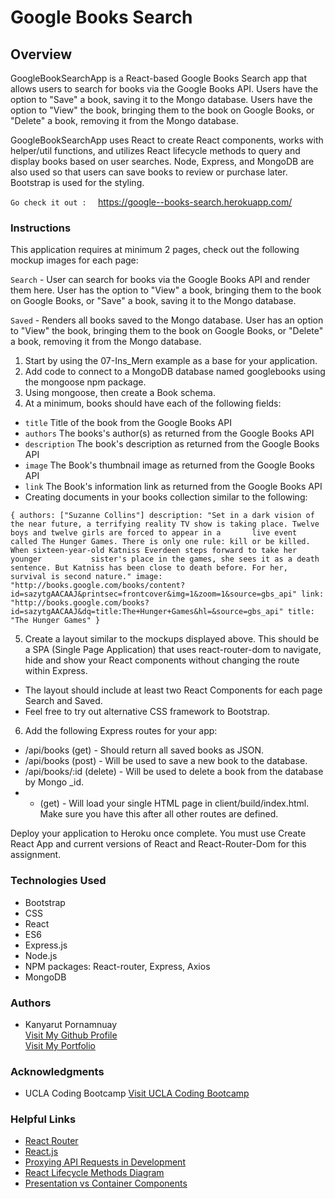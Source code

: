 # Google Books Search

## Overview

GoogleBookSearchApp is a React-based Google Books Search app that allows users to search for books via the Google Books API. Users have the option to "Save" a book, saving it to the Mongo database. Users have the option to "View" the book, bringing them to the book on Google Books, or "Delete" a book, removing it from the Mongo database.

GoogleBookSearchApp uses React to create React components, works with helper/util functions, and utilizes React lifecycle methods to query and display books based on user searches. Node, Express, and MongoDB are also used so that users can save books to review or purchase later. Bootstrap is used for the styling.

`Go check it out :  ` https://google--books-search.herokuapp.com/

### Instructions

This application requires at minimum 2 pages, check out the following mockup images for each page:

`Search` - User can search for books via the Google Books API and render them here. User has the option to "View" a book, bringing them to the book on Google Books, or "Save" a book, saving it to the Mongo database.

`Saved` - Renders all books saved to the Mongo database. User has an option to "View" the book, bringing them to the book on Google Books, or "Delete" a book, removing it from the Mongo database.

1. Start by using the 07-Ins_Mern example as a base for your application.
2. Add code to connect to a MongoDB database named googlebooks using the mongoose npm package.
3. Using mongoose, then create a Book schema.
4. At a minimum, books should have each of the following fields:
 - `title`  Title of the book from the Google Books API
 - `authors`  The books's author(s) as returned from the Google Books API
 - `description`  The book's description as returned from the Google Books API
 - `image`  The Book's thumbnail image as returned from the Google Books API
 - `link`  The Book's information link as returned from the Google Books API
 - Creating documents in your books collection similar to the following:
 
 `{
    authors: ["Suzanne Collins"]
    description: "Set in a dark vision of the near future, a terrifying reality TV show is taking place. Twelve boys and twelve girls are forced to appear in a       live event called The Hunger Games. There is only one rule: kill or be killed. When sixteen-year-old Katniss Everdeen steps forward to take her younger           sister's place in the games, she sees it as a death sentence. But Katniss has been close to death before. For her, survival is second nature."
    image: "http://books.google.com/books/content?id=sazytgAACAAJ&printsec=frontcover&img=1&zoom=1&source=gbs_api"
    link: "http://books.google.com/books?id=sazytgAACAAJ&dq=title:The+Hunger+Games&hl=&source=gbs_api"
    title: "The Hunger Games"
}`

5. Create a layout similar to the mockups displayed above. This should be a SPA (Single Page Application) that uses react-router-dom to navigate, hide and show your React components without changing the route within Express.
- The layout should include at least two React Components for each page Search and Saved.
- Feel free to try out alternative CSS framework to Bootstrap.

6. Add the following Express routes for your app:
- /api/books (get) - Should return all saved books as JSON.
- /api/books (post) - Will be used to save a new book to the database.
- /api/books/:id (delete) - Will be used to delete a book from the database by Mongo _id.
- * (get) - Will load your single HTML page in client/build/index.html. Make sure you have this after all other routes are defined.

Deploy your application to Heroku once complete. You must use Create React App and current versions of React and React-Router-Dom for this assignment.

### Technologies Used
- Bootstrap
- CSS
- React
- ES6
- Express.js
- Node.js
- NPM packages: React-router, Express, Axios
- MongoDB


### Authors
  - Kanyarut Pornamnuay
  <br><a target="_blank" rel="nofollow" href="https://github.com/benbaba2525">Visit My Github Profile</a>
  <br><a target="_blank" rel="nofollow" href="https://benbaba2525.github.io/My-Portfolio/">Visit My Portfolio</a>


### Acknowledgments
  - UCLA Coding Bootcamp   <a target="_blank" rel="nofollow" href="https://bootcamp.uclaextension.edu/coding/">Visit UCLA Coding Bootcamp</a>

### Helpful Links
- <a target="_blank" rel="nofollow" href="https://reactrouter.com/">React Router</a>
- <a target="_blank" rel="nofollow" href="https://create-react-app.dev/docs/proxying-api-requests-in-development/">React.js</a>
- <a target="_blank" rel="nofollow" href="https://github.com/facebook/create-react-app">Proxying API Requests in Development</a>
- <a target="_blank" rel="nofollow" href="https://projects.wojtekmaj.pl/react-lifecycle-methods-diagram/">React Lifecycle Methods Diagram</a>
- <a target="_blank" rel="nofollow" href="https://medium.com/@dan_abramov/smart-and-dumb-components-7ca2f9a7c7d0">Presentation vs Container Components</a>



